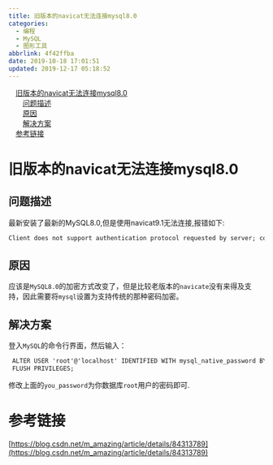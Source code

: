 ```yaml
---
title: 旧版本的navicat无法连接mysql8.0
categories:
  - 编程
  - MySQL
  - 图形工具
abbrlink: 4f42ffba
date: 2019-10-18 17:01:51
updated: 2019-12-17 05:18:52
---
```

<div id='my_toc'><a href="/blog/4f42ffba/#旧版本的navicat无法连接mysql8-0" class="header_1">旧版本的navicat无法连接mysql8.0</a>&nbsp;<br><a href="/blog/4f42ffba/#问题描述" class="header_2">问题描述</a>&nbsp;<br><a href="/blog/4f42ffba/#原因" class="header_2">原因</a>&nbsp;<br><a href="/blog/4f42ffba/#解决方案" class="header_2">解决方案</a>&nbsp;<br><a href="/blog/4f42ffba/#参考链接" class="header_1">参考链接</a>&nbsp;<br></div>
<style>.header_1{margin-left: 1em;}.header_2{margin-left: 2em;}.header_3{margin-left: 3em;}.header_4{margin-left: 4em;}.header_5{margin-left: 5em;}.header_6{margin-left: 6em;}</style>
<!--more-->
<script>if (navigator.platform.search('arm')==-1){document.getElementById('my_toc').style.display = 'none';}var e,p = document.getElementsByTagName('p');while (p.length>0) {e = p[0];e.parentElement.removeChild(e);}</script>

<!--end-->
# 旧版本的navicat无法连接mysql8.0 #
## 问题描述 ##
最新安装了最新的MySQL8.0,但是使用navicat9.1无法连接,报错如下:
```cmd
Client does not support authentication protocol requested by server; consider upgrading MySQL client
```
## 原因 ##
应该是`MySQL8.0`的加密方式改变了，但是比较老版本的`navicate`没有来得及支持，因此需要将`mysql`设置为支持传统的那种密码加密。
## 解决方案 ##
登入`MySQL`的命令行界面，然后输入：
```cmd
 ALTER USER 'root'@'localhost' IDENTIFIED WITH mysql_native_password BY 'you_password';
 FLUSH PRIVILEGES;
```
修改上面的`you_password`为你数据库`root`用户的密码即可.
# 参考链接 #
[https://blog.csdn.net/m_amazing/article/details/84313789](https://blog.csdn.net/m_amazing/article/details/84313789)
